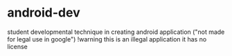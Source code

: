 # android-dev
student developmental technique in creating android application ("not made for legal use in google") !warning this is an illegal application it has no license 
